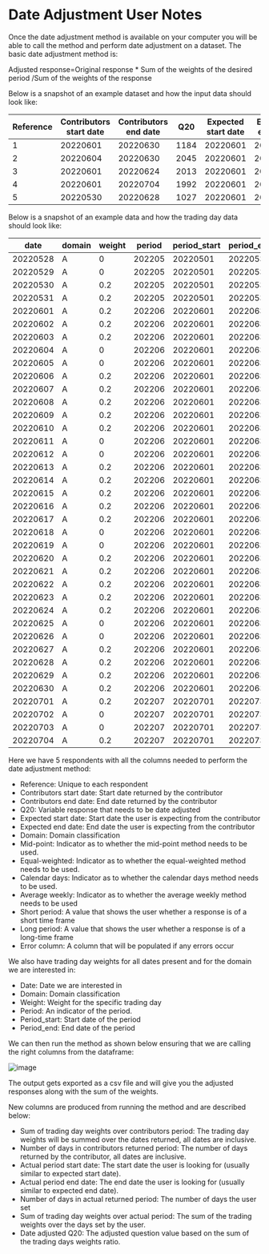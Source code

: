 # Date Adjustment User Notes
Once the date adjustment method is available on your computer you will be able
to call the method and perform date adjustment on a dataset. The basic date
adjustment method is:

Adjusted response=Original response * Sum of the weights of the desired period
/Sum of the weights of the response

Below is a snapshot of an example dataset and how the input data should look
like:
 
| Reference | Contributors start date | Contributors end date | Q20 | Expected start date | Expected end date | Domain | Mid-point | Equal-weighted | Calendar days | Average Weekly | Short period | Long period | Error Column |
| --- | --- | --- | --- | --- | --- | --- | --- | --- | --- | --- | --- | --- | --- |
| 1 | 20220601 | 20220630 | 1184 | 20220601 | 20220630 | A | N | N | N | N | 24 | 42 | |
| 2 | 20220604 | 20220630 | 2045 | 20220601 | 20220630 | A | N | N | N | N | 24 | 42 | |
| 3 | 20220601 | 20220624 | 2013 | 20220601 | 20220630 | A | N | N | N | N | 24 | 42 | |
| 4 | 20220601 | 20220704 | 1992 | 20220601 | 20220630 | A | N | N | N | N | 24 | 42 | |
| 5 | 20220530 | 20220628 | 1027 | 20220601 | 20220630 | A | N | N | N | N | 24 | 42 | |

Below is a snapshot of an example data and how the trading day data should
look like:

| date | domain | weight | period | period_start | period_end |
| --- | --- | --- | --- | --- | --- |
| 20220528 | A | 0 | 202205 | 20220501 | 20220531 |
| 20220529 | A | 0 | 202205 | 20220501 | 20220531 |
| 20220530 | A | 0.2 | 202205 | 20220501 | 20220531 |
| 20220531 | A | 0.2 | 202205 | 20220501 | 20220531 |
| 20220601 | A | 0.2 | 202206 | 20220601 | 20220630 |
| 20220602 | A | 0.2 | 202206 | 20220601 | 20220630 |
| 20220603 | A | 0.2 | 202206 | 20220601 | 20220630 |
| 20220604 | A | 0 | 202206 | 20220601 | 20220630 |
| 20220605 | A | 0 | 202206 | 20220601 | 20220630 |
| 20220606 | A | 0.2 | 202206 | 20220601 | 20220630 |
| 20220607 | A | 0.2 | 202206 | 20220601 | 20220630 |
| 20220608 | A | 0.2 | 202206 | 20220601 | 20220630 |
| 20220609 | A | 0.2 | 202206 | 20220601 | 20220630 |
| 20220610 | A | 0.2 | 202206 | 20220601 | 20220630 |
| 20220611 | A | 0 | 202206 | 20220601 | 20220630 |
| 20220612 | A | 0 | 202206 | 20220601 | 20220630 |
| 20220613 | A | 0.2 | 202206 | 20220601 | 20220630 |
| 20220614 | A | 0.2 | 202206 | 20220601 | 20220630 |
| 20220615 | A | 0.2 | 202206 | 20220601 | 20220630 |
| 20220616 | A | 0.2 | 202206 | 20220601 | 20220630 |
| 20220617 | A | 0.2 | 202206 | 20220601 | 20220630 |
| 20220618 | A | 0 | 202206 | 20220601 | 20220630 |
| 20220619 | A | 0 | 202206 | 20220601 | 20220630 |
| 20220620 | A | 0.2 | 202206 | 20220601 | 20220630 |
| 20220621 | A | 0.2 | 202206 | 20220601 | 20220630 |
| 20220622 | A | 0.2 | 202206 | 20220601 | 20220630 |
| 20220623 | A | 0.2 | 202206 | 20220601 | 20220630 |
| 20220624 | A | 0.2 | 202206 | 20220601 | 20220630 |
| 20220625 | A | 0 | 202206 | 20220601 | 20220630 |
| 20220626 | A | 0 | 202206 | 20220601 | 20220630 |
| 20220627 | A | 0.2 | 202206 | 20220601 | 20220630 |
| 20220628 | A | 0.2 | 202206 | 20220601 | 20220630 |
| 20220629 | A | 0.2 | 202206 | 20220601 | 20220630 |
| 20220630 | A | 0.2 | 202206 | 20220601 | 20220630 |
| 20220701 | A | 0.2 | 202207 | 20220701 | 20220731 |
| 20220702 | A | 0 | 202207 | 20220701 | 20220731 |
| 20220703 | A | 0 | 202207 | 20220701 | 20220731 |
| 20220704 | A | 0.2 | 202207 | 20220701 | 20220731 |


Here we have 5 respondents with all the columns needed to perform the date
adjustment method:
* Reference: Unique to each respondent
* Contributors start date: Start date returned by the contributor
* Contributors end date: End date returned by the contributor
* Q20: Variable response that needs to be date adjusted
* Expected start date: Start date the user is expecting from the
contributor
* Expected end date: End date the user is expecting from the contributor
* Domain: Domain classification
* Mid-point: Indicator as to whether the mid-point method needs to be used.
* Equal-weighted: Indicator as to whether the equal-weighted method needs
to be used.
* Calendar days: Indicator as to whether the calendar days method needs to
be used.
* Average weekly: Indicator as to whether the average weekly method needs
to be used
* Short period: A value that shows the user whether a response is of a short
time frame
* Long period: A value that shows the user whether a response is of a
long-time frame
* Error column: A column that will be populated if any errors occur

We also have trading day weights for all dates present and for the domain we
are interested in:
* Date: Date we are interested in
* Domain: Domain classification
* Weight: Weight for the specific trading day
* Period: An indicator of the period.
* Period_start: Start date of the period
* Period_end: End date of the period

We can then run the method as shown below ensuring that we are calling the
right columns from the dataframe:
 
![image](https://user-images.githubusercontent.com/87982871/205026679-9fb0c6af-fa95-41c2-a5dc-42a0adf2d532.png)

The output gets exported as a csv file and will give you the adjusted responses
along with the sum of the weights. 
 
New columns are produced from running the method and are described below:
* Sum of trading day weights over contributors period: The trading day weights
will be summed over the dates returned, all dates are inclusive.
* Number of days in contributors returned period: The number of days returned
by the contributor, all dates are inclusive.
* Actual period start date: The start date the user is looking for (usually
similar to expected start date).
* Actual period end date: The end date the user is looking for (usually similar
to expected end date).
* Number of days in actual returned period: The number of days the user set 
* Sum of trading day weights over actual period: The sum of the trading weights
over the days set by the user.
* Date adjusted Q20: The adjusted question value based on the sum of the trading
days weights ratio.
